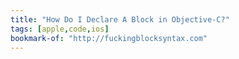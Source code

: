 ```yaml
---
title: "How Do I Declare A Block in Objective-C?"
tags: [apple,code,ios]
bookmark-of: "http://fuckingblocksyntax.com"
---
```

